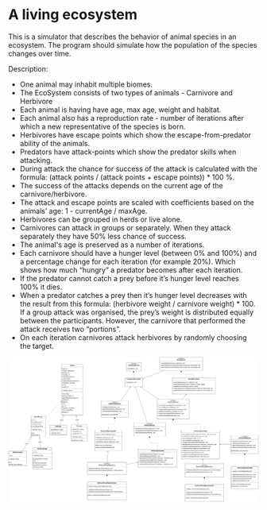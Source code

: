# A living ecosystem

This is a simulator that describes the behavior of animal species in an ecosystem. The program should simulate how the population of the species changes over time.

Description:

- One animal may inhabit multiple biomes.
- The EcoSystem consists of two types of animals - Carnivore and Herbivore
- Each animal is having have age, max age, weight and habitat.
- Each animal also has a reproduction rate - number of iterations after which a new representative of the species is born.
- Herbivores have escape points which show the escape-from-predator ability of the animals.
- Predators have attack-points which show the predator skills when attacking.
- During attack the chance for success of the attack is calculated with the formula: (attack points / (attack points + escape points)) * 100 %.
- The success of the attacks depends on the current age of the carnivore/herbivore.
- The attack and escape points are scaled with coefficients based on the animals’ age: 1 - currentAge / maxAge.
- Herbivores can be grouped in herds or live alone.
- Carnivores can attack in groups or separately. When they attack separately they have 50% less chance of success.
- The animal's age is preserved as a number of iterations.
- Each carnivore should have a hunger level (between 0% and 100%) and a percentage change for each iteration (for example 20%). Which shows how much “hungry” a predator becomes after each iteration.
- If the predator cannot catch a prey before it’s hunger level reaches 100% it dies.
- When a predator catches a prey then it’s hunger level decreases with the result from this formula: (herbivore weight / carnivore weight) * 100. If a group attack was organised, the prey’s weight is distributed equally between the participants. However, the carnivore that performed the attack receives two “portions”.
- On each iteration carnivores attack herbivores by randomly choosing the target.


![Alt text](src/main/resources/diagram_eco_system.png "Diagram for A Living EcoSystem")
